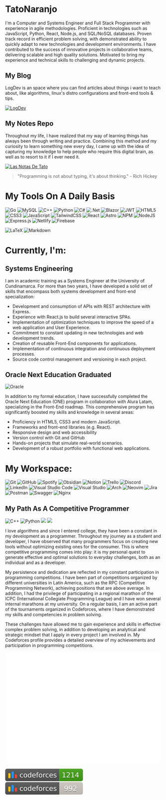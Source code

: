# TatoNaranjo

I'm a Computer and Systems Engineer and Full Stack Programmer with experience in agile methodologies. Proficient in technologies such as JavaScript, Python, React, Node.js, and SQL/NoSQL databases. Proven track record in efficient problem solving, with demonstrated ability to quickly adapt to new technologies and development environments. I have contributed to the success of innovative projects in collaborative teams, delivering scalable and high quality solutions. Motivated to bring my experience and technical skills to challenging and dynamic projects.

## My Blog
LogDev is an space where you can find articles about things i want to teach about, like algorithms, linux's distro configurations and front-end tools & tips.

[![LogDev](https://img.shields.io/badge/LogDev-1f1f1f?style=for-the-badge&logo=Buy+Me+A+Coffee)](https://logdev.netlify.app/)

## My Notes Repo
Throughout my life, I have realized that my way of learning things has always been through writing and practice. Combining this method and my curiosity to learn something new every day, I came up with the idea of capturing my knowledge to help people who require this digital brain, as well as to resort to it if I ever need it.

[![Las Notas De Tato](https://img.shields.io/badge/Las_Notas_De_Tato-df8e1d?style=for-the-badge&logo=Obsidian)](https://)

> "Programming is not about typing, it's about thinking." - Rich Hickey

# My Tools On A Daily Basis
![Go](https://img.shields.io/badge/go-%2300ADD8.svg?style=for-the-badge&logo=go&logoColor=white)
![MySQL](https://img.shields.io/badge/mysql-4479A1.svg?style=for-the-badge&logo=mysql&logoColor=white)
![C++](https://img.shields.io/badge/c++-%2300599C.svg?style=for-the-badge&logo=c%2B%2B&logoColor=white)
![Python](https://img.shields.io/badge/python-3670A0?style=for-the-badge&logo=python&logoColor=ffdd54)
![C#](https://img.shields.io/badge/c%23-%23239120.svg?style=for-the-badge&logo=csharp&logoColor=white)
![.Net](https://img.shields.io/badge/.NET-5C2D91?style=for-the-badge&logo=.net&logoColor=white)
![Blazor](https://img.shields.io/badge/blazor-%235C2D91.svg?style=for-the-badge&logo=blazor&logoColor=white)
![JWT](https://img.shields.io/badge/JWT-black?style=for-the-badge&logo=JSON%20web%20tokens)
![HTML5](https://img.shields.io/badge/html5-%23E34F26.svg?style=for-the-badge&logo=html5&logoColor=white)
![CSS3](https://img.shields.io/badge/css3-%231572B6.svg?style=for-the-badge&logo=css3&logoColor=white)
![JavaScript](https://img.shields.io/badge/javascript-%23323330.svg?style=for-the-badge&logo=javascript&logoColor=%23F7DF1E)
![TailwindCSS](https://img.shields.io/badge/tailwindcss-%2338B2AC.svg?style=for-the-badge&logo=tailwind-css&logoColor=white)
![React](https://img.shields.io/badge/react-%2320232a.svg?style=for-the-badge&logo=react&logoColor=%2361DAFB)
![Astro](https://img.shields.io/badge/astro-%232C2052.svg?style=for-the-badge&logo=astro&logoColor=white)
![NPM](https://img.shields.io/badge/NPM-%23CB3837.svg?style=for-the-badge&logo=npm&logoColor=white)
![NodeJS](https://img.shields.io/badge/node.js-6DA55F?style=for-the-badge&logo=node.js&logoColor=white)
![Express.js](https://img.shields.io/badge/express.js-%23404d59.svg?style=for-the-badge&logo=express&logoColor=%2361DAFB)
![Netlify](https://img.shields.io/badge/netlify-%23000000.svg?style=for-the-badge&logo=netlify&logoColor=#00C7B7)
![Firebase](https://img.shields.io/badge/firebase-%23039BE5.svg?style=for-the-badge&logo=firebase)

![LaTeX](https://img.shields.io/badge/latex-%23008080.svg?style=for-the-badge&logo=latex&logoColor=white)
![Markdown](https://img.shields.io/badge/markdown-%23000000.svg?style=for-the-badge&logo=markdown&logoColor=white)


# Currently, I'm:

## Systems Engineering
I am in academic training as a Systems Engineer at the University of Cundinamarca. For more than two years, I have developed a solid set of skills that encompass both systems development and front-end specialization:
- Development and consumption of APIs with REST architecture with Express.
- Experience with React.js to build several interactive SPAs.
- Implementation of optimization techniques to improve the speed of a web application and User Experience.
- Commitment to constant updating in new technologies and web development trends.
- Creation of reusable Front-End components for applications.
- Implementation of continuous integration and continuous deployment processes.
- Source code control management and versioning in each project.

## Oracle Next Education Graduated
![Oracle](https://img.shields.io/badge/Oracle-F80000?style=for-the-badge&logo=oracle&logoColor=white)

In addition to my formal education, I have successfully completed the Oracle Next Education (ONE) program in collaboration with Alura Latam, specializing in the Front-End roadmap. This comprehensive program has significantly boosted my skills and knowledge in several areas:

- Proficiency in HTML5, CSS3 and modern JavaScript.
- Frameworks and front-end libraries (e.g. React).
- Responsive design and web accessibility
- Version control with Git and GitHub
- Hands-on projects that simulate real-world scenarios.
- Development of a robust portfolio with functional web applications. 


# My Workspace:
![Git](https://img.shields.io/badge/git-%23F05033.svg?style=for-the-badge&logo=git&logoColor=white)
![GitHub](https://img.shields.io/badge/github-%23121011.svg?style=for-the-badge&logo=github&logoColor=white)
![Spotify](https://img.shields.io/badge/Spotify-1ED760?style=for-the-badge&logo=spotify&logoColor=white)
![Obsidian](https://img.shields.io/badge/Obsidian-%23483699.svg?style=for-the-badge&logo=obsidian&logoColor=white)
![Notion](https://img.shields.io/badge/Notion-%23000000.svg?style=for-the-badge&logo=notion&logoColor=white)
![Trello](https://img.shields.io/badge/Trello-%23026AA7.svg?style=for-the-badge&logo=Trello&logoColor=white)
![Discord](https://img.shields.io/badge/Discord-%235865F2.svg?style=for-the-badge&logo=discord&logoColor=white)
![LinkedIn](https://img.shields.io/badge/linkedin-%230077B5.svg?style=for-the-badge&logo=linkedin&logoColor=white)
![Visual Studio Code](https://img.shields.io/badge/Visual%20Studio%20Code-0078d7.svg?style=for-the-badge&logo=visual-studio-code&logoColor=white)
![Visual Studio](https://img.shields.io/badge/Visual%20Studio-5C2D91.svg?style=for-the-badge&logo=visual-studio&logoColor=white)
![Arch](https://img.shields.io/badge/Arch%20Linux-1793D1?logo=arch-linux&logoColor=fff&style=for-the-badge)
![Neovim](https://img.shields.io/badge/NeoVim-%2357A143.svg?&style=for-the-badge&logo=neovim&logoColor=white)
![Jira](https://img.shields.io/badge/jira-%230A0FFF.svg?style=for-the-badge&logo=jira&logoColor=white)
![Postman](https://img.shields.io/badge/Postman-FF6C37?style=for-the-badge&logo=postman&logoColor=white)
![Swagger](https://img.shields.io/badge/-Swagger-%23Clojure?style=for-the-badge&logo=swagger&logoColor=white)
![Nginx](https://img.shields.io/badge/nginx-%23009639.svg?style=for-the-badge&logo=nginx&logoColor=white)

## My Path As A Competitive Programmer 


![C++](https://img.shields.io/badge/c++-%2300599C.svg?style=for-the-badge&logo=c%2B%2B&logoColor=white)
![Python](https://img.shields.io/badge/python-3670A0?style=for-the-badge&logo=python&logoColor=ffdd54)
<a href = "https://codeforces.com/profile/TatoNaranjo"><img src = "https://img.shields.io/badge/Codeforces-445f9d?style=for-the-badge&logo=Codeforces&logoColor=white"/></a>
<a href = "https://www.hackerrank.com/profile/TatoNaranjo"><img src = "https://img.shields.io/badge/-Hackerrank-2EC866?style=for-the-badge&logo=HackerRank&logoColor=white"/></a>



I love algorithms and since I entered college, they have been a constant in my development as a programmer. Throughout my journey as a student and developer, I have observed that many programmers focus on creating new tools without optimizing existing ones for the consumer. This is where competitive programming comes into play: it is my personal quest to generate effective and optimal solutions to everyday challenges, both as an individual and as a developer.  

My persistence and dedication are reflected in my constant participation in programming competitions. I have been part of competitions organized by different universities in Latin America, such as the RPC (Competitive Programming Network), achieving positions that are above average. In addition, I had the privilege of participating in a regional marathon of the ICPC (International Collegiate Programming League) and I have won several internal marathons at my university. On a regular basis, I am an active part of the tournaments organized in Codeforces, where I have demonstrated my skills and competencies in problem solving.  

These challenges have allowed me to gain experience and skills in effective complex problem solving, in addition to developing an analytical and strategic mindset that I apply in every project I am involved in. My Codeforces profile provides a detailed overview of my achievements and participation in programming competitions.  


![](https://raw.githubusercontent.com/TatoNaranjo/cf-stats/main/output/light_card.svg#gh-dark-mode-only)
<br>

![](https://raw.githubusercontent.com/TatoNaranjo/cf-stats/main/output/max_rating.svg)
![](https://raw.githubusercontent.com/TatoNaranjo/cf-stats/main/output/rating.svg)


